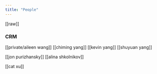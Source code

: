 ```yaml
---
title: "People"
---
```

[[raw]]

### CRM
[[private/aileen wang]]
[[chiming yang]]
[[kevin yang]]
[[shuyuan yang]]

[[jon purizhansky]]
[[alina shkolnikov]]

[[cat xu]]